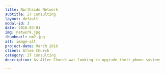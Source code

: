 ```yaml
---
title: Northside Network
subtitle: IT Consulting
layout: default
modal-id: 3
date: 2016-03-01
img: network.jpg
thumbnail: nm2.jpg
alt: image-alt
project-date: March 2016
client: Atlee Church
category: IT Consulting
description: As Atlee Church was looking to upgrade their phone systems to VoIP they realized that their network at some of their locations was not going to be able to support it.  As a result we came in and upgraded the network to support the VoIP while still allowing the existing tenant networks and WiFi to continue operating, upgrading some of the wiring, the gateway and switches and finally installing the VoIP phones and confirming they worked.

---
```

